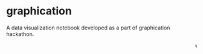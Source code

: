 # graphication

A data visualization notebook developed as a part of graphication hackathon.


<marquee direction="left" > 🕊️</marquee>
